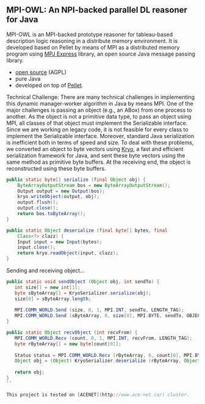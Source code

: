 MPI-OWL: An NPI-backed parallel DL reasoner for Java
----------------------------------------------------

MPI-OWL is an MPI-backed prototype reasoner for tableau-based description logic reasoning in a distribute memory environment. It is developed based on Pellet by means of MPI as a distributed memory program using [MPJ Express](http://mpj-express.org/) library, an open source Java message passing library.
 
* [open source](https://github.com/mokarrom/qc-owl/blob/master/LICENSE.txt) (AGPL)
* pure Java
* developed on top of [Pellet](https://github.com/Complexible/pellet). 

Technical Challenge:
There are many technical challenges in implementing this dynamic manager-worker algorithm in Java by means MPI. One of the major challenges is passing an object (e.g., an ABox) from one process to another. As the object is not a primitive data type, to pass an object using MPI, all classes of that object must implement the Serializable interface. Since we are working on legacy code, it is not feasible for every class to implement the Serializable interface. Moreover, standard Java serialization is inefficient both in terms of speed and size. To deal with these problems, we converted an object to byte vectors using [Kryo](https://github.com/EsotericSoftware/kryo), a fast and efficient serialization framework for Java, and sent these byte vectors using the same method as primitive byte buffers. At the receiving end, the object is reconstructed using these byte buffers.

```java
public static byte[] serialize (final Object obj) {
    ByteArrayOutputStream bos = new ByteArrayOutputStream();
    Output output = new Output(bos);
    kryo.writeObject(output, obj);
    output.flush(); 
    output.close();
    return bos.toByteArray();
}

public static Object deserialize (final byte[] bytes, final
    Class<?> clazz) {
    Input input = new Input(bytes);
    input.close();
    return kryo.readObject(input, clazz);
}
```

Sending and receiving object...

```java
public static void sendObject (Object obj, int sendTo) {
   int size[] = new int[1];
   byte sByteArray[] = KryoSerializer.serialize(obj);
   size[0] = sByteArray.length;
   
   MPI.COMM_WORLD.Send (size, 0, 1, MPI.INT, sendTo, LENGTH_TAG);
   MPI.COMM_WORLD.Send (sByteArray, 0, size[0], MPI.BYTE, sendTo, OBJECT_TAG);
}

public static Object recvObject (int recvFrom) {
   MPI.COMM_WORLD.Recv (count, 0, 1, MPI.INT, recvFrom, LENGTH_TAG);
   byte rByteArray[] = new byte[count[0]];
   
   Status status = MPI.COMM_WORLD.Recv (rByteArray, 0, count[0], MPI.BYTE, recvFrom, OBJECT_TAG);
   Object obj = (Object) KryoSerializer.deserialize (rByteArray, Object. class);
   
   return obj;
}
``

This project is tested on [ACENET](http://www.ace-net.ca/) cluster.
